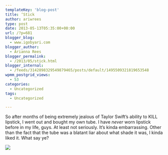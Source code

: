 ```yaml
---
templateKey: 'blog-post'
title: ‘Stick
author: ariwrees
type: post
date: 2013-05-13T05:35:00+00:00
url: /?p=681
blogger_blog:
  - www.igobyari.com
blogger_author:
  - Arianna Rees
blogger_permalink:
  - /2013/05/stick.html
blogger_internal:
  - /feeds/3142898329549879465/posts/default/1495509321819653548
wpmm_postgrid_views:
  - 53
categories:
  - Uncategorized
tags:
  - Uncategorized

---
```

So after months of being extremely jealous of Taylor Swift’s ability to KILL lipstick, I went out and bought my own tube. I have _never_ worn lipstick before in my life, guys. At least not seriously. It’s kinda embarrassing. Other than the fact that the tube was a blatant liar about what shade it was, I kinda liked it. What say ye?

[![](http://www.igobyari.com/wp-content/uploads/2013/05/Lips.jpg)](http://www.igobyari.com/wp-content/uploads/2013/05/Lips-1.jpg)